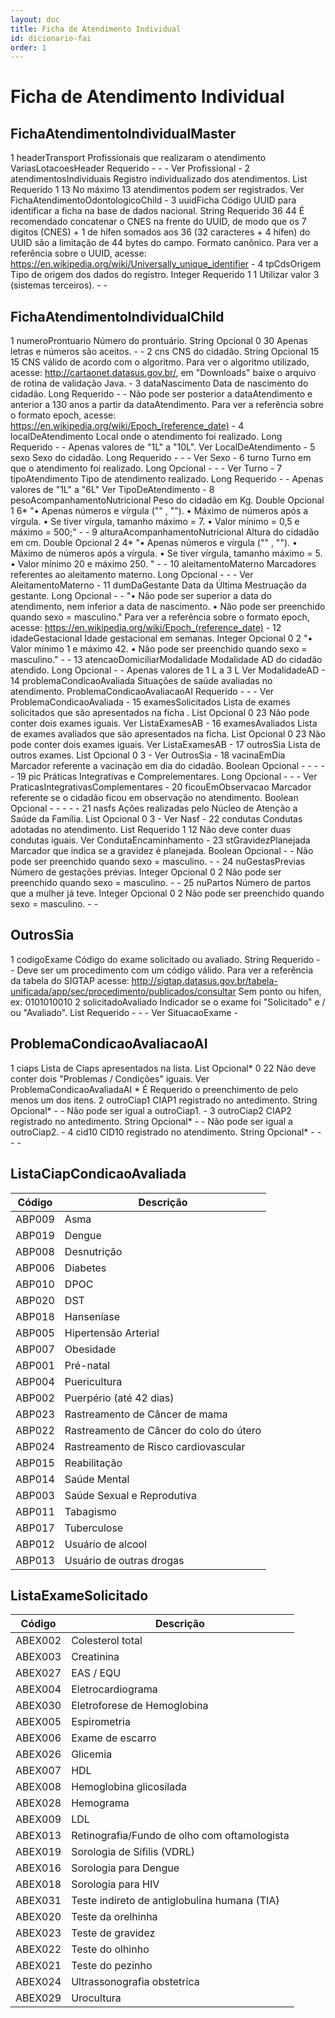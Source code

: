 ```yaml
---
layout: doc
title: Ficha de Atendimento Individual
id: dicionario-fai
order: 1
---
```


# Ficha de Atendimento Individual

## FichaAtendimentoIndividualMaster

1	headerTransport	Profissionais que realizaram o atendimento	VariasLotacoesHeader	Requerido	-	-	-	Ver Profissional	-
2	atendimentosIndividuais	Registro individualizado dos atendimentos.	List<FichaAtendimentoIndividualChild>	Requerido	1	13	No máximo 13 atendimentos podem ser registrados.	Ver FichaAtendimentoOdontologicoChild	-
3	uuidFicha	Código UUID para identificar a ficha na base de dados nacional.	String	Requerido	36	44	É recomendado concatenar o CNES na frente do UUID, de modo que os 7 digitos (CNES) + 1 de hífen somados aos 36 (32 caracteres + 4 hífen) do UUID são a limitação de 44 bytes do campo. Formato canônico.	Para ver a referência sobre o UUID, acesse: https://en.wikipedia.org/wiki/Universally_unique_identifier	-
4	tpCdsOrigem	Tipo de origem dos dados do registro.	Integer	Requerido	1	1	Utilizar valor 3 (sistemas terceiros).	-	-

## FichaAtendimentoIndividualChild

1	numeroProntuario	Número do prontuário.	String	Opcional	0	30	Apenas letras e números são aceitos.	-	-
2	cns	CNS do cidadão.	String	Opcional	15	15	CNS válido de acordo com o algoritmo.	Para ver o algoritmo utilizado, acesse: http://cartaonet.datasus.gov.br/, em "Downloads" baixe o arquivo de rotina de validação Java.  	-
3	dataNascimento	Data de nascimento do cidadão.	Long	Requerido	-	-	Não pode ser posterior a dataAtendimento e anterior a 130 anos a partir da dataAtendimento.	Para ver a referência sobre o formato epoch, acesse: https://en.wikipedia.org/wiki/Epoch_(reference_date)	-
4	localDeAtendimento	Local onde o atendimento foi realizado.	Long	Requerido	-	-	Apenas valores de "1L" a "10L".	Ver LocalDeAtendimento	-
5	sexo	Sexo do cidadão.	Long	Requerido	-	-	-	Ver Sexo	-
6	turno	Turno em que o atendimento foi realizado.	Long	Opcional	-	-	-	Ver Turno	-
7	tipoAtendimento	Tipo de atendimento realizado. 	Long	Requerido	-	-	Apenas valores de "1L" a "6L"	Ver TipoDeAtendimento	-
8	pesoAcompanhamentoNutricional	Peso do cidadão em Kg.	Double	Opcional	1	6*	"• Apenas números e vírgula ("" , "").
• Máximo de números após a vírgula.
• Se tiver vírgula, tamanho máximo = 7.
• Valor mínimo = 0,5 e máximo = 500;"	-	-
9	alturaAcompanhamentoNutricional	Altura do cidadão em cm.	Double	Opcional	2	4*	"• Apenas números e vírgula ("" , "").
• Máximo de números após a vírgula.
• Se tiver vírgula, tamanho máximo = 5.
• Valor mínimo 20 e máximo 250. "	-	-
10	aleitamentoMaterno	Marcadores referentes ao aleitamento materno.	Long	Opcional	-	-	-	Ver AleitamentoMaterno	-
11	dumDaGestante	Data da Última Mestruação da gestante.	Long	Opcional	-	-	"• Não pode ser superior a data do atendimento, nem inferior a data de nascimento.
• Não pode ser preenchido quando sexo = masculino."	Para ver a referência sobre o formato epoch, acesse: https://en.wikipedia.org/wiki/Epoch_(reference_date)	-
12	idadeGestacional	Idade gestacional em semanas.	Integer	Opcional	0	2	"• Valor mínimo 1 e máximo 42.
• Não pode ser preenchido quando sexo = masculino."	-	-
13	atencaoDomiciliarModalidade	Modalidade AD do cidadão atendido.	Long	Opcional	-	-	Apenas valores de 1 L a 3 L	Ver ModalidadeAD	-
14	problemaCondicaoAvaliada	Situações de saúde avaliadas no atendimento.	ProblemaCondicaoAvaliacaoAI	Requerido	-	-	-	Ver ProblemaCondicaoAvaliada	-
15	examesSolicitados	Lista de exames solicitados que são apresentados na ficha .	List<String>	Opcional	0	23	Não pode conter dois exames iguais.	Ver ListaExamesAB	-
16	examesAvaliados	Lista de exames avaliados que são apresentados na ficha.	List<String>	Opcional	0	23	Não pode conter dois exames iguais.	Ver ListaExamesAB	-
17	outrosSia	Lista de outros exames.	List<OutrosSia>	Opcional	0	3	-	Ver OutrosSia	-
18	vacinaEmDia	Marcador referente a vacinação em dia do cidadão.	Boolean	Opcional	-	-	-	-	-
19	pic	Práticas Integrativas e Comprelementares.	Long	Opcional	-	-	-	Ver PraticasIntegrativasComplementares	-
20	ficouEmObservacao	Marcador referente se o cidadão ficou em observação no atendimento.	Boolean	Opcional	-	-	-	-	-
21	nasfs	Ações realizadas pelo Núcleo de Atenção a Saúde da Família.	List<Long>	Opcional	0	3	-	Ver Nasf	-
22	condutas	Condutas adotadas no atendimento.	List<Long>	Requerido	1	12	Não deve conter duas condutas iguais.	Ver CondutaEncaminhamento	-
23	stGravidezPlanejada	Marcador que indica se a gravidez é planejada.	Boolean	Opcional	-	-	Não pode ser preenchido quando sexo = masculino.	-	-
24	nuGestasPrevias	Número de gestações prévias. 	Integer	Opcional	0	2	Não pode ser preenchido quando sexo = masculino.	-	-
25	nuPartos	Número de partos que a mulher já teve. 	Integer	Opcional	0	2	Não pode ser preenchido quando sexo = masculino.	-	-

## OutrosSia

1	codigoExame	Código do exame solicitado ou avaliado.	String	Requerido	-	-	Deve ser um procedimento com um código válido.	Para ver a referência da tabela do SIGTAP acesse: http://sigtap.datasus.gov.br/tabela-unificada/app/sec/procedimento/publicados/consultar	Sem ponto ou hifen, ex: 0101010010
2	solicitadoAvaliado	Indicador se o exame foi "Solicitado" e / ou "Avaliado".	List<String>	Requerido	-	-	-	Ver SituacaoExame	-

## ProblemaCondicaoAvaliacaoAI

1	ciaps	Lista de Ciaps apresentados na lista.	List<String>	Opcional*	0	22	Não deve conter dois "Problemas / Condições" iguais.	Ver ProblemaCondicaoAvaliadaAI	* É Requerido o preenchimento de pelo menos um dos itens.
2	outroCiap1	CIAP1 registrado no antedimento.	String	Opcional*	-	-	Não pode ser igual a outroCiap1.	-
3	outroCiap2	CIAP2 registrado no antedimento.	String	Opcional*	-	-	Não pode ser igual a outroCiap2.	-
4	cid10	CID10 registrado no atendimento.	String	Opcional*	-	-	-	-

## ListaCiapCondicaoAvaliada

|Código| Descrição|
|---|---|
|ABP009|	Asma|
|ABP019|	Dengue|
|ABP008|	Desnutrição|
|ABP006|	Diabetes|
|ABP010|	DPOC|
|ABP020|	DST|
|ABP018|	Hanseníase|
|ABP005|	Hipertensão Arterial|
|ABP007|	Obesidade|
|ABP001|	Pré-natal|
|ABP004|	Puericultura|
|ABP002|	Puerpério (até 42 dias)|
|ABP023|	Rastreamento de Câncer de mama|
|ABP022|	Rastreamento de Câncer do colo do útero|
|ABP024|	Rastreamento de Risco cardiovascular|
|ABP015|	Reabilitação|
|ABP014|	Saúde Mental|
|ABP003|	Saúde Sexual e Reprodutiva|
|ABP011|	Tabagismo|
|ABP017|	Tuberculose|
|ABP012|	Usuário de alcool|
|ABP013|	Usuário de outras drogas|

## ListaExameSolicitado

|Código| Descrição|
|---|---|
|ABEX002|		Colesterol total|
|ABEX003|		Creatinina|
|ABEX027|		EAS / EQU|
|ABEX004|		Eletrocardiograma|
|ABEX030|		Eletroforese de Hemoglobina|
|ABEX005|		Espirometria|
|ABEX006|		Exame de escarro|
|ABEX026|		Glicemia|
|ABEX007|		HDL|
|ABEX008|		Hemoglobina glicosilada|
|ABEX028|		Hemograma|
|ABEX009|		LDL|
|ABEX013|		Retinografia/Fundo de olho com oftamologista|
|ABEX019|		Sorologia de Sifilis (VDRL)|
|ABEX016|		Sorologia para Dengue|
|ABEX018|		Sorologia para HIV|
|ABEX031|		Teste indireto de antiglobulina humana (TIA)|
|ABEX020|		Teste da orelhinha|
|ABEX023|		Teste de gravidez|
|ABEX022|		Teste do olhinho|
|ABEX021|		Teste do pezinho|
|ABEX024|		Ultrassonografia obstetrica|
|ABEX029|		Urocultura|

